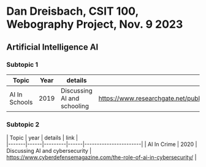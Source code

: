 # Dan Dreisbach, CSIT 100, Webography Project, Nov. 9 2023
## Artificial Intelligence AI
### Subtopic 1
| Topic | Year | details | link |
|-------|------|---------|------|
| AI In Schools | 2019 | Discussing AI and schooling | https://www.researchgate.net/publication/332180327_Artificial_Intelligence_in_Education_Promise_and_Implications_for_Teaching_and_Learning |

### Subtopic 2
| Topic | year | details | link |  
|-------|------|---------|------|-----------------------|
| AI In Crime  | 2020 | Discussing AI and cybersecurity | https://www.cyberdefensemagazine.com/the-role-of-ai-in-cybersecurity/ |
